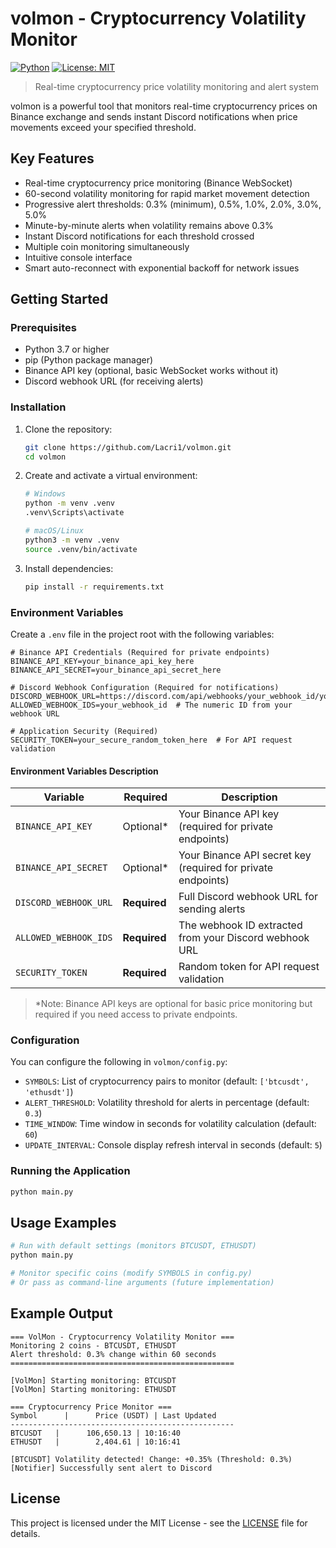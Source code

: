 # volmon - Cryptocurrency Volatility Monitor

[![Python](https://img.shields.io/badge/python-3.7+-blue.svg)](https://www.python.org/downloads/)
[![License: MIT](https://img.shields.io/badge/License-MIT-yellow.svg)](https://opensource.org/licenses/MIT)

> Real-time cryptocurrency price volatility monitoring and alert system

volmon is a powerful tool that monitors real-time cryptocurrency prices on Binance exchange and sends instant Discord notifications when price movements exceed your specified threshold.

## Key Features

- Real-time cryptocurrency price monitoring (Binance WebSocket)
- 60-second volatility monitoring for rapid market movement detection
- Progressive alert thresholds: 0.3% (minimum), 0.5%, 1.0%, 2.0%, 3.0%, 5.0%
- Minute-by-minute alerts when volatility remains above 0.3%
- Instant Discord notifications for each threshold crossed
- Multiple coin monitoring simultaneously
- Intuitive console interface
- Smart auto-reconnect with exponential backoff for network issues

## Getting Started

### Prerequisites

- Python 3.7 or higher
- pip (Python package manager)
- Binance API key (optional, basic WebSocket works without it)
- Discord webhook URL (for receiving alerts)

### Installation

1. Clone the repository:
   ```bash
   git clone https://github.com/Lacri1/volmon.git
   cd volmon
   ```

2. Create and activate a virtual environment:
   ```bash
   # Windows
   python -m venv .venv
   .venv\Scripts\activate
   
   # macOS/Linux
   python3 -m venv .venv
   source .venv/bin/activate
   ```

3. Install dependencies:
   ```bash
   pip install -r requirements.txt
   ```

### Environment Variables

Create a `.env` file in the project root with the following variables:

```env
# Binance API Credentials (Required for private endpoints)
BINANCE_API_KEY=your_binance_api_key_here
BINANCE_API_SECRET=your_binance_api_secret_here

# Discord Webhook Configuration (Required for notifications)
DISCORD_WEBHOOK_URL=https://discord.com/api/webhooks/your_webhook_id/your_webhook_token
ALLOWED_WEBHOOK_IDS=your_webhook_id  # The numeric ID from your webhook URL

# Application Security (Required)
SECURITY_TOKEN=your_secure_random_token_here  # For API request validation
```

#### Environment Variables Description

| Variable | Required | Description |
|----------|----------|-------------|
| `BINANCE_API_KEY` | Optional* | Your Binance API key (required for private endpoints) |
| `BINANCE_API_SECRET` | Optional* | Your Binance API secret key (required for private endpoints) |
| `DISCORD_WEBHOOK_URL` | **Required** | Full Discord webhook URL for sending alerts |
| `ALLOWED_WEBHOOK_IDS` | **Required** | The webhook ID extracted from your Discord webhook URL |
| `SECURITY_TOKEN` | **Required** | Random token for API request validation |

> *Note: Binance API keys are optional for basic price monitoring but required if you need access to private endpoints.

### Configuration

You can configure the following in `volmon/config.py`:

- `SYMBOLS`: List of cryptocurrency pairs to monitor (default: `['btcusdt', 'ethusdt']`)
- `ALERT_THRESHOLD`: Volatility threshold for alerts in percentage (default: `0.3`)
- `TIME_WINDOW`: Time window in seconds for volatility calculation (default: `60`)
- `UPDATE_INTERVAL`: Console display refresh interval in seconds (default: `5`)

### Running the Application

```bash
python main.py
```

## Usage Examples

```bash
# Run with default settings (monitors BTCUSDT, ETHUSDT)
python main.py

# Monitor specific coins (modify SYMBOLS in config.py)
# Or pass as command-line arguments (future implementation)
```

## Example Output

```
=== VolMon - Cryptocurrency Volatility Monitor ===
Monitoring 2 coins - BTCUSDT, ETHUSDT
Alert threshold: 0.3% change within 60 seconds
==================================================

[VolMon] Starting monitoring: BTCUSDT
[VolMon] Starting monitoring: ETHUSDT

=== Cryptocurrency Price Monitor ===
Symbol      |      Price (USDT) | Last Updated
--------------------------------------------------
BTCUSDT   |      106,650.13 | 10:16:40
ETHUSDT   |        2,404.61 | 10:16:41

[BTCUSDT] Volatility detected! Change: +0.35% (Threshold: 0.3%)
[Notifier] Successfully sent alert to Discord
```

## License

This project is licensed under the MIT License - see the [LICENSE](LICENSE) file for details.
